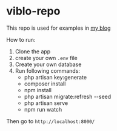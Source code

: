 # viblo-repo
This repo is used for examples in [my blog](https://viblo.asia/u/maitrungduc1410)

How to run:
1) Clone the app
2) create your own `.env` file
3) Create your own database
4) Run following commands:
    - php artisan key:generate
    - composer install
    - npm install
    - php artisan migrate:refresh --seed
    - php artisan serve
    - npm run watch

Then go to `http://localhost:8000/`
